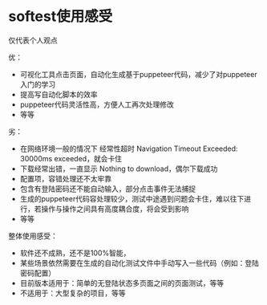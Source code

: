 # softest使用感受

仅代表个人观点 

优：
- 可视化工具点击页面，自动化生成基于puppeteer代码，减少了对puppeteer入门的学习
- 提高写自动化脚本的效率
- puppeteer代码灵活性高，方便人工再次处理修改
- 等等

劣：
- 在网络环境一般的情况下 经常性超时 Navigation Timeout Exceeded: 30000ms exceeded，就会卡住
- 下载经常出错，一直显示 Nothing to download，偶尔下载成功
- 配置项，容错处理还不太牢靠
- 包含有登陆密码还不能自动输入，部分点击事件无法捕捉
- 生成的puppeteer代码容处理较少，测试中途遇到问题会卡住，难以往下进行，若操作与操作之间具有高度耦合度，将会受到影响
- 等等

整体使用感受：
- 软件还不成熟，还不是100%智能，
- 某些场景依然需要在生成的自动化测试文件中手动写入一些代码（例如：登陆密码配置）
- 目前版本适用于：简单的无登陆状态多页面之间的页面测试，等等
- 不适用于：大型复杂的项目，等等